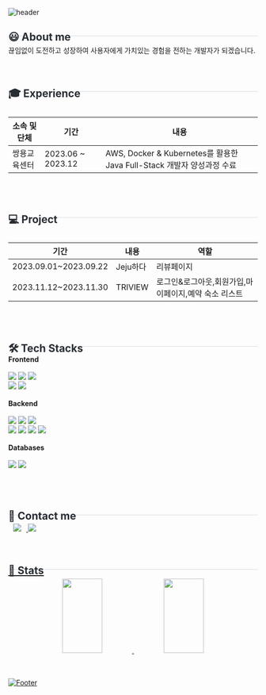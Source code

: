 
![header](https://capsule-render.vercel.app/api?type=waving&color=auto&height=180&section=header&text=SG%20GitHub&fontSize=50&fontColor=auto&fontWeight=light)
<h2 style="border-bottom: 1px solid #d8dee4; height: 10px; color: #282d33;"> 😃 About me </h2>
끊임없이 도전하고 성장하여 사용자에게 가치있는 경험을 전하는 개발자가 되겠습니다.<br><br><br>

<h2 style="border-bottom: 1px solid #d8dee4; height: 10px; color: #282d33;"> 🎓 Experience </h2><br>

| 소속 및 단체 | 기간 | 내용 |
|--------------|------|------|
| 쌍용교육센터 | 2023.06 ~ 2023.12 | AWS, Docker & Kubernetes를 활용한 Java Full-Stack 개발자 양성과정 수료 |

<br><br>
<h2 style="border-bottom: 1px solid #d8dee4; height: 10px; color: #282d33;"> 💻 Project </h2><br>

| 기간                  	| 내용     	| 역할                                                 	|
|-----------------------	|----------	|------------------------------------------------------	|
| 2023.09.01~2023.09.22 	| Jeju하다 	| 리뷰페이지                                           	|
| 2023.11.12~2023.11.30 	| <a herf="https://github.com/hsgyeong/FinalProject">TRIVIEW  	| 로그인&로그아웃,회원가입,마이페이지,예약 숙소 리스트 	|

<br><br>
<h2 style="border-bottom: 1px solid #d8dee4; height: 10px; color: #282d33;"> 🛠️ Tech Stacks </h2>
<div>
    <b>Frontend</b><br><br>
    <img src="https://img.shields.io/badge/jQuery-0769AD?style=flat&logo=jQuery&logoColor=white">
    <img src="https://img.shields.io/badge/Javascript-F7DF1E?style=flat&logo=Javascript&logoColor=white">
    <img src="https://img.shields.io/badge/Bootstrapap-7952B3?style=flat&logo=bootstrap&logoColor=white"><br>
    <img src="https://img.shields.io/badge/HTML5-E34F26?style=flat&logo=html5&logoColor=white"/>
    <img src="https://img.shields.io/badge/React-61DAFB?style=flat&logo=React&logoColor=black">
    <br><br>
    <b>Backend</b><br><br>
    <img src="https://img.shields.io/badge/Java-007396?style=flat&logo=Java&logoColor=white">
    <img src="https://img.shields.io/badge/springboot-6DB33F?style=flat&logo=springboot&logoColor=white">
    <img src="https://img.shields.io/badge/Spring-6DB33F?style=flat&logo=Spring&logoColor=white"><br>
    <img src="https://img.shields.io/badge/Apache%20Tomcat-F8DC75?style=flat&logo=Apache%20Tomcat&logoColor=white">
    <img src="https://img.shields.io/badge/JSON-000000?style=flat&logo=json&logoColor=white">
    <img src="https://img.shields.io/badge/Node.js-339933?style=flat&logo=Node.js&logoColor=white">
     <img src="https://img.shields.io/badge/AWS-232F3E?style=flat&logo=AWS&logoColor=white">
    <br><br>
    <b>Databases</b><br><br>
    <img src="https://img.shields.io/badge/MySQL-4479A1?style=flat&logo=MySQL&logoColor=white">
    <img src="https://img.shields.io/badge/ORACLE-F80000?style=flat&logo=oracle&logoColor=white">
    <br><br>
   <!-- <b>Communication</b><br><br>
    <img src="https://img.shields.io/badge/Amazon%20EC2-FF9900?style=flat&logo=Amazon&20EC2&logoColor=white">
     <img src="https://img.shields.io/badge/Git-F05032?style=flat&logo=git&logoColor=white">
     <img src="https://img.shields.io/badge/Discord-5865F2?style=flat&logo=Github&logoColor=white">-->  
</div>
<br><br>
<h2 style="border-bottom: 1px solid #d8dee4; height: 10px; color: #282d33;"> 💜 Contact me </h2>
<a href="https://project-sg.tistory.com"><img src="http://img.shields.io/badge/tistory-655ced?style=flat&logo=tistory&link=https://project-sg.tistory.com" style="height : auto; margin-left : 10px; margin-right : 10px;"/>
<a href="https://github.com/hsgyeong"><img src="https://img.shields.io/badge/Github-181717?style=flat&logo=Github&link=https://project-sg.tistory.com"&logoColor=white/>    
<br><br><br>
<h2 style="border-bottom: 1px solid #d8dee4; height: 10px; color: #282d33;"> 🥇 Stats </h2>
<div align=center>
<img src="https://github-readme-stats.vercel.app/api/top-langs/?username=hsgyeong&layout=compact" width="40%" height="150px">
<img src="https://github-readme-stats.vercel.app/api?username=hsgyeong&show_icons=true" width="40%" height="150px">
</div>
<br><br>


![Footer](https://capsule-render.vercel.app/api?type=waving&color=auto&height=200&section=footer)




